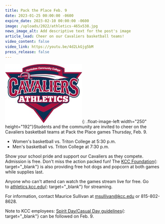 ```yaml
---
title: Pack the Place Feb. 9
date: 2023-01-25 00:00:00 -0600
expire_date: 2023-02-10 00:00:00 -0600
image: /uploads/2022/athletics-465x538.jpg
news_image_alt: Add descriptive text for the post's image
article_lead: Cheer on our Cavaliers basketball teams!
video_content: false
video_link: https://youtu.be/4d2LkGjg5bM
press_release: false
---
```

![](/uploads/2022/cavaliers-250.jpg){: .float-image-left width="250" height="192"}Students and the community are invited to cheer on the Cavaliers basketball teams at Pack the Place games Thursday, Feb. 9.

* Women's basketball vs. Triton College at 5:30 p.m.
* Men's basketball vs. Triton College at 7:30 p.m.

Show your school pride and support our Cavaliers as they compete. Admission is free. Don't miss the action packed fun! The&nbsp;[KCC Foundation](https://foundation.kcc.edu/){: target="_blank"}&nbsp;is also providing free hot dogs and popcorn at both games while supplies last.

Anyone who can't attend can watch the games stream live for free. Go to&nbsp;[athletics.kcc.edu](https://athletics.kcc.edu/){: target="_blank"}&nbsp;for streaming.

​​​​​​For information, contact Maurice Sullivan at&nbsp;[msullivan@kcc.edu](mailto:msullivan@kcc.edu)&nbsp;or 815-802-8628.

Note to KCC employees:&nbsp;[Spirit Day/Casual Day guidelines](https://my.kcc.edu/Documents/CasualDenimGuidelines-7-5-2022.pdf){: target="_blank"}&nbsp;can be followed on Feb. 9.